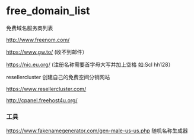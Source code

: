 # free_domain_list
免费域名服务商列表

http://www.freenom.com/

https://www.gw.to/ (收不到邮件）

https://nic.eu.org/ (注册名称需要首字母大写并加上空格 如:Scl hh128）

resellercluster 创建自己的免费空间分销网站

https://www.resellercluster.com/

http://cpanel.freehost4u.org/

### 工具
https://www.fakenamegenerator.com/gen-male-us-us.php 随机名称生成器
